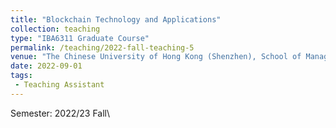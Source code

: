 ```yaml
---
title: "Blockchain Technology and Applications"
collection: teaching
type: "IBA6311 Graduate Course"
permalink: /teaching/2022-fall-teaching-5
venue: "The Chinese University of Hong Kong (Shenzhen), School of Management and Economics"
date: 2022-09-01
tags:
 - Teaching Assistant
---
```







Semester: 2022/23 Fall\

